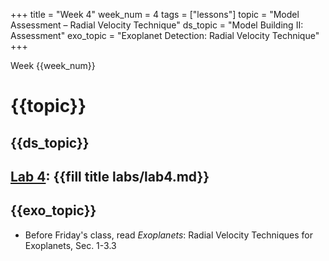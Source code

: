 +++
title = "Week 4"
week_num = 4
tags = ["lessons"]
topic = "Model Assessment – Radial Velocity Technique"
ds_topic = "Model Building II: Assessment"
exo_topic =  "Exoplanet Detection: Radial Velocity Technique"
+++

Week {{week_num}}
# {{topic}}

## {{ds_topic}}

## [Lab 4](../../labs/lab4/): {{fill title labs/lab4.md}}

## {{exo_topic}}
- Before Friday's class, read *Exoplanets*:  Radial Velocity Techniques for Exoplanets, Sec. 1-3.3
